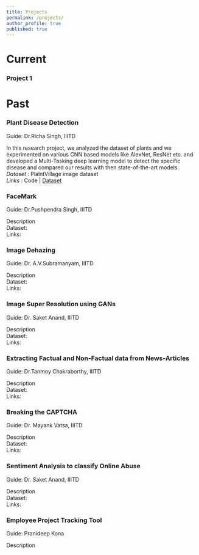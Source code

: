 ```yaml
---
title: Projects
permalink: /projects/
author_profile: true
published: true
---
```


# Current

### Project 1



# Past

### Plant Disease Detection
Guide: Dr.Richa Singh, IIITD

In this research project, we analyzed the dataset of plants and we experimented on various CNN based models like AlexNet, ResNet etc. and developed a Multi-Tasking deep learning model to detect the specific disease and compared our results with then state-of-the-art models.<br>
_Dataset_ : PlalntVillage image dataset<br>
_Links_ : Code | [Dataset](https://plantvillage.psu.edu/)



### FaceMark
Guide: Dr.Pushpendra Singh, IIITD

Description<br>
Dataset:<br>
Links:

### Image Dehazing
Guide: Dr. A.V.Subramanyam, IIITD

Description<br>
Dataset:<br>
Links:

### Image Super Resolution using GANs
Guide: Dr. Saket Anand, IIITD

Description<br>
Dataset:<br>
Links:

### Extracting Factual and Non-Factual data from News-Articles
Guide: Dr.Tanmoy Chakraborthy, IIITD

Description<br>
Dataset:<br>
Links:

### Breaking the CAPTCHA
Guide: Dr. Mayank Vatsa, IIITD

Description<br>
Dataset:<br>
Links:

### Sentiment Analysis to classify Online Abuse
Guide: Dr. Saket Anand, IIITD

Description<br>
Dataset:<br>
Links:

### Employee Project Tracking Tool
Guide: Pranideep Kona

Description<br>
